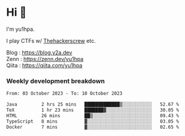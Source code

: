 # Hi 👋

I'm yu1hpa.

I play CTFs w/ [Thehackerscrew](https://www.thehackerscrew.team/) etc.

Blog : https://blog.y2a.dev  
Zenn : https://zenn.dev/yu1hpa  
Qiita : https://qiita.com/yu1hpa  

### Weekly development breakdown

<!--START_SECTION:waka-->

```txt
From: 03 October 2023 - To: 10 October 2023

Java         2 hrs 25 mins   █████████████▒░░░░░░░░░░░   52.67 %
TeX          1 hr 23 mins    ███████▓░░░░░░░░░░░░░░░░░   30.05 %
HTML         26 mins         ██▒░░░░░░░░░░░░░░░░░░░░░░   09.43 %
TypeScript   8 mins          ▓░░░░░░░░░░░░░░░░░░░░░░░░   03.05 %
Docker       7 mins          ▓░░░░░░░░░░░░░░░░░░░░░░░░   02.65 %
```

<!--END_SECTION:waka-->

